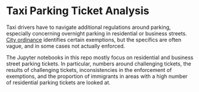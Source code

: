 # Taxi Parking Ticket Analysis

Taxi drivers have to navigate additional regulations around parking, especially
concerning overnight parking in residential or business streets. [City ordinance](http://www.cityofchicago.org/city/en/depts/fin/supp_info/revenue/parking_your_commercialtruckinchicago.html)
identifies certain exemptions, but the specifics are often vague, and in some cases
not actually enforced.

The Jupyter notebooks in this repo mostly focus on residential and business street
parking tickets. In particular, numbers around challenging tickets, the results
of challenging tickets, inconsistencies in the enforcement of exemptions, and the
proportion of immigrants in areas with a high number of residential parking tickets
are looked at.

